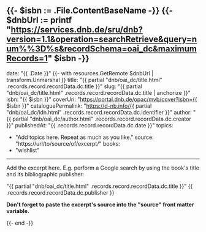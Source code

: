 {{- $isbn := .File.ContentBaseName -}}
{{- $dnbUrl := printf "https://services.dnb.de/sru/dnb?version=1.1&operation=searchRetrieve&query=num%%3D%s&recordSchema=oai_dc&maximumRecords=1" $isbn -}}
---
date: "{{ .Date }}"
{{- with resources.GetRemote $dnbUrl | transform.Unmarshal }}
title: "{{ partial "dnb/oai_dc/title.html" .records.record.recordData.dc.title }}"
slug: "{{ partial "dnb/oai_dc/title.html" .records.record.recordData.dc.title | anchorize }}"
isbn: "{{ $isbn }}"
coverUri: "https://portal.dnb.de/opac/mvb/cover?isbn={{ $isbn }}"
cataloguePermalink: "https://d-nb.info/{{ partial "dnb/oai_dc/idn.html" .records.record.recordData.dc.identifier }}"
author: "{{ partial "dnb/oai_dc/author.html" .records.record.recordData.dc.creator }}"
publishedAt: "{{ .records.record.recordData.dc.date }}"
topics:
  - "Add topics here. Repeat as much as you like."
source: "https://url/to/source/of/excerpt/"
books:
  - "wishlist"
---

Add the excerpt here. E.g. perform a Google search by using the book's title and
its bibliographic publisher:

"{{ partial "dnb/oai_dc/title.html" .records.record.recordData.dc.title }}" {{ .records.record.recordData.dc.publisher }}

**Don't forget to paste the excerpt's source into the "source" front matter 
variable.**

{{- end -}}